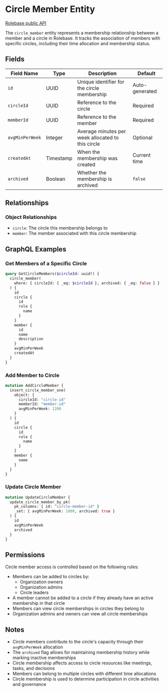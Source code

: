 # Circle Member Entity

[Rolebase public API](../public-api.md)

The `circle_member` entity represents a membership relationship between a member and a circle in Rolebase. It tracks the association of members with specific circles, including their time allocation and membership status.

## Fields

| Field Name      | Type      | Description                                       | Default        |
| --------------- | --------- | ------------------------------------------------- | -------------- |
| `id`            | UUID      | Unique identifier for the circle membership       | Auto-generated |
| `circleId`      | UUID      | Reference to the circle                           | Required       |
| `memberId`      | UUID      | Reference to the member                           | Required       |
| `avgMinPerWeek` | Integer   | Average minutes per week allocated to this circle | Optional       |
| `createdAt`     | Timestamp | When the membership was created                   | Current time   |
| `archived`      | Boolean   | Whether the membership is archived                | `false`        |

## Relationships

### Object Relationships

- `circle`: The circle this membership belongs to
- `member`: The member associated with this circle membership

## GraphQL Examples

### Get Members of a Specific Circle

```graphql
query GetCircleMembers($circleId: uuid!) {
  circle_member(
    where: { circleId: { _eq: $circleId }, archived: { _eq: false } }
  ) {
    id
    circle {
      id
      role {
        name
      }
    }
    member {
      id
      name
      description
    }
    avgMinPerWeek
    createdAt
  }
}
```

### Add Member to Circle

```graphql
mutation AddCircleMember {
  insert_circle_member_one(
    object: {
      circleId: "circle-id"
      memberId: "member-id"
      avgMinPerWeek: 1200
    }
  ) {
    id
    circle {
      id
      role {
        name
      }
    }
    member {
      name
    }
  }
}
```

### Update Circle Member

```graphql
mutation UpdateCircleMember {
  update_circle_member_by_pk(
    pk_columns: { id: "circle-member-id" }
    _set: { avgMinPerWeek: 1800, archived: true }
  ) {
    id
    avgMinPerWeek
    archived
  }
}
```

## Permissions

Circle member access is controlled based on the following rules:

- Members can be added to circles by:
  - Organization owners
  - Organization admins
  - Circle leaders
- A member cannot be added to a circle if they already have an active membership in that circle
- Members can view circle memberships in circles they belong to
- Organization admins and owners can view all circle memberships

## Notes

- Circle members contribute to the circle's capacity through their `avgMinPerWeek` allocation
- The `archived` flag allows for maintaining membership history while marking inactive memberships
- Circle membership affects access to circle resources like meetings, tasks, and decisions
- Members can belong to multiple circles with different time allocations
- Circle membership is used to determine participation in circle activities and governance
